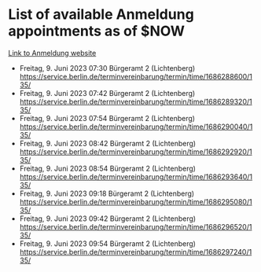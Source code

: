 # List of available Anmeldung appointments as of $NOW
[Link to Anmeldung website](https://service.berlin.de/terminvereinbarung/termin/tag.php?termin=1&anliegen[]=120686&dienstleisterlist=122210,122217,327316,122219,327312,122227,327314,122231,327346,122243,327348,122254,122252,329742,122260,329745,122262,329748,122271,327278,122273,327274,122277,327276,330436,122280,327294,122282,327290,122284,327292,122291,327270,122285,327266,122286,327264,122296,327268,150230,329760,122297,327286,122294,327284,122312,329763,122314,329775,122304,327330,122311,327334,122309,327332,317869,122281,327352,122279,329772,122283,122276,327324,122274,327326,122267,329766,122246,327318,122251,327320,122257,327322,122208,327298,122226,327300&herkunft=http%3A%2F%2Fservice.berlin.de%2Fdienstleistung%2F120686%2F)
- Freitag, 9. Juni 2023 07:30 Bürgeramt 2 (Lichtenberg) https://service.berlin.de/terminvereinbarung/termin/time/1686288600/135/
- Freitag, 9. Juni 2023 07:42 Bürgeramt 2 (Lichtenberg) https://service.berlin.de/terminvereinbarung/termin/time/1686289320/135/
- Freitag, 9. Juni 2023 07:54 Bürgeramt 2 (Lichtenberg) https://service.berlin.de/terminvereinbarung/termin/time/1686290040/135/
- Freitag, 9. Juni 2023 08:42 Bürgeramt 2 (Lichtenberg) https://service.berlin.de/terminvereinbarung/termin/time/1686292920/135/
- Freitag, 9. Juni 2023 08:54 Bürgeramt 2 (Lichtenberg) https://service.berlin.de/terminvereinbarung/termin/time/1686293640/135/
- Freitag, 9. Juni 2023 09:18 Bürgeramt 2 (Lichtenberg) https://service.berlin.de/terminvereinbarung/termin/time/1686295080/135/
- Freitag, 9. Juni 2023 09:42 Bürgeramt 2 (Lichtenberg) https://service.berlin.de/terminvereinbarung/termin/time/1686296520/135/
- Freitag, 9. Juni 2023 09:54 Bürgeramt 2 (Lichtenberg) https://service.berlin.de/terminvereinbarung/termin/time/1686297240/135/
